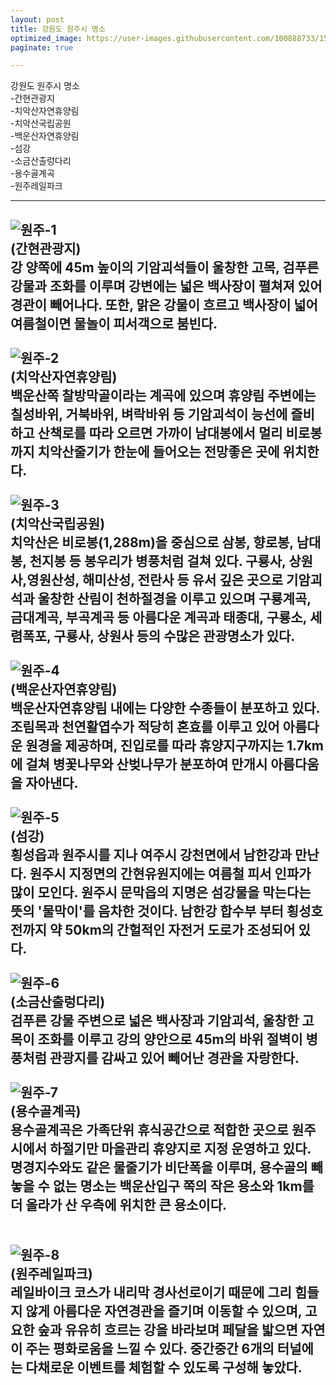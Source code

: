 ```yaml
---
layout: post
title: 강원도 원주시 명소
optimized_image: https://user-images.githubusercontent.com/100888733/156873471-8b9383ad-032a-4df8-a2db-8a7dc71041c7.jpg
paginate: true

---
```


강원도 원주시 명소<br>
-간현관광지<br>
-치악산자연휴양림<br>
-치악산국립공원<br>
-백운산자연휴양림<br>
-섬강<br>
-소금산출렁다리<br>
-용수골계곡<br>
-원주레일파크<br>

---
    
![원주-1](https://user-images.githubusercontent.com/100888733/156862882-874604e4-838a-48aa-b0a6-e193771a31ac.jpg)
<br>(간현관광지)<br>
강 양쪽에 45m 높이의 기암괴석들이 울창한 고목, 검푸른 강물과 조화를 이루며 강변에는 넓은 백사장이 펼쳐져 있어 경관이 빼어나다.
또한, 맑은 강물이 흐르고 백사장이 넓어 여름철이면 물놀이 피서객으로 붐빈다.
<br>  <br>
![원주-2](https://user-images.githubusercontent.com/100888733/156863530-e952b8bf-fcc9-411f-9b01-4d8078aafb71.jpg)
<br>(치악산자연휴양림)<br> 
백운산쪽 찰방막골이라는 계곡에 있으며 휴양림 주변에는 칠성바위, 거북바위, 벼락바위 등 기암괴석이 능선에 즐비하고 산책로를 따라 오르면 가까이 남대봉에서 멀리 비로봉까지 치악산줄기가 한눈에 들어오는 전망좋은 곳에 위치한다.
<br>  <br>
![원주-3](https://user-images.githubusercontent.com/100888733/156863521-af21a6f1-6e9e-4961-a2d7-6c5be695e4ea.jpg)
<br>(치악산국립공원)<br> 
치악산은 비로봉(1,288m)을 중심으로 삼봉, 향로봉, 남대봉, 천지봉 등 봉우리가 병풍처럼 걸쳐 있다. 구룡사, 상원사,영원산성, 해미산성, 전란사 등 유서 깊은 곳으로 기암괴석과 울창한 산림이 천하절경을 이루고 있으며 구룡계곡, 금대계곡, 부곡계곡 등 아름다운 계곡과 태종대, 구룡소, 세렴폭포, 구룡사, 상원사 등의 수많은 관광명소가 있다. 
<br>  <br>
![원주-4](https://user-images.githubusercontent.com/100888733/156862865-5a33257b-2294-438e-b360-7b709e838c1e.jpg)
<br>(백운산자연휴양림)<br> 
백운산자연휴양림 내에는 다양한 수종들이 분포하고 있다. 조림목과 천연활엽수가 적당히 혼효를 이루고 있어 아름다운 원경을 제공하며, 진입로를 따라 휴양지구까지는 1.7km에 걸쳐 병꽃나무와 산벚나무가 분포하여 만개시 아름다움을 자아낸다. 
<br>  <br>
![원주-5](https://user-images.githubusercontent.com/100888733/156862866-e426ff25-6d0e-4d9c-848e-d9261b501175.jpg)
<br>(섬강)<br> 
횡성읍과 원주시를 지나 여주시 강천면에서 남한강과 만난다. 원주시 지정면의 간현유원지에는 여름철 피서 인파가 많이 모인다. 원주시 문막읍의 지명은 섬강물을 막는다는 뜻의 '물막이'를 음차한 것이다. 남한강 합수부 부터 횡성호 전까지 약 50km의 간헐적인 자전거 도로가 조성되어 있다. 
<br>  <br>
![원주-6](https://user-images.githubusercontent.com/100888733/156862869-1d18f4df-f86d-488e-bc45-bf9617c1102f.jpg)
<br>(소금산출렁다리)<br> 
검푸른 강물 주변으로 넓은 백사장과 기암괴석, 울창한 고목이 조화를 이루고 강의 양안으로 45m의 바위 절벽이 병풍처럼 관광지를 감싸고 있어 빼어난 경관을 자랑한다. 
<br>  <br>
![원주-7](https://user-images.githubusercontent.com/100888733/156862870-f734b69e-e979-4d98-95ae-fcc1c940105a.jpg)
<br>(용수골계곡)<br> 
용수골계곡은 가족단위 휴식공간으로 적합한 곳으로 원주시에서 하절기만 마을관리 휴양지로 지정 운영하고 있다. 명경지수와도 같은 물줄기가 비단폭을 이루며, 용수골의 빼놓을 수 없는 명소는 백운산입구 쪽의 작은 용소와 1km를 더 올라가 산 우측에 위치한 큰 용소이다.    
<br>  <br>
![원주-8](https://user-images.githubusercontent.com/100888733/156862872-0f3bb179-7a91-4333-9edb-9e1fac7955c3.jpg)
<br>(원주레일파크)<br>
레일바이크 코스가 내리막 경사선로이기 때문에 그리 힘들지 않게 아름다운 자연경관을 즐기며 이동할 수 있으며, 고요한 숲과 유유히 흐르는 강을 바라보며 페달을 밟으면 자연이 주는 평화로움을 느낄 수 있다. 중간중간 6개의 터널에는 다채로운 이벤트를 체험할 수 있도록 구성해 놓았다. 
<br>  <br>        
---
